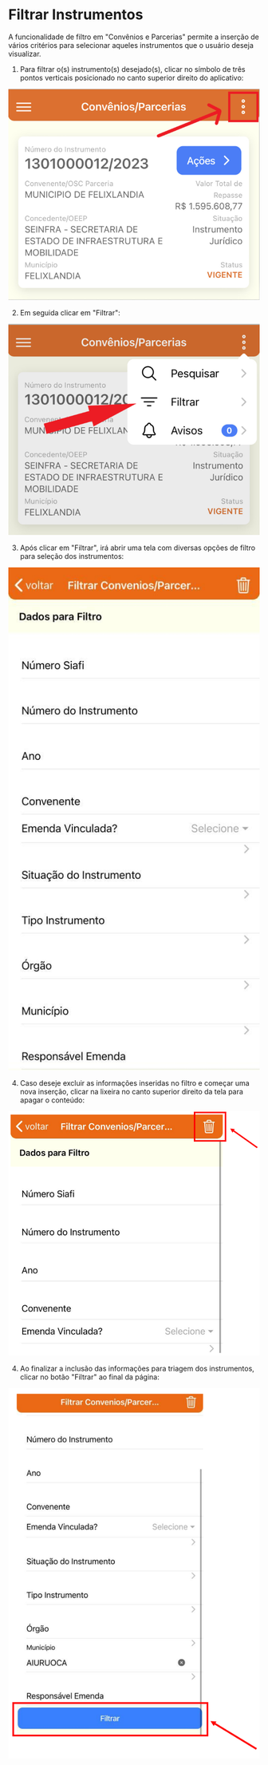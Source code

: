 # Filtrar Instrumentos

A funcionalidade de filtro em "Convênios e Parcerias" permite a inserção de vários critérios para selecionar aqueles instrumentos que o usuário deseja visualizar.

1. Para filtrar o(s) instrumento(s) desejado(s), clicar no símbolo de três pontos verticais posicionado no canto superior direito do aplicativo:

![](<../../../.gitbook/assets/image (58).png>)

2. Em seguida clicar em "Filtrar":

![](<../../../.gitbook/assets/image (56).png>)

3. Após clicar em "Filtrar", irá abrir uma tela com diversas opções de filtro para seleção dos instrumentos:

![](<../../../.gitbook/assets/WhatsApp Image 2023-03-01 at 10.24.35.jpeg>)

4. Caso deseje excluir as informações inseridas no filtro e começar uma nova inserção, clicar na lixeira no canto superior direito da tela para apagar o conteúdo:

![](<../../../.gitbook/assets/image (60).png>)

4. Ao finalizar a inclusão das informações para triagem dos instrumentos, clicar no botão "Filtrar" ao final da página:

![](<../../../.gitbook/assets/image (13) (1).png>)
